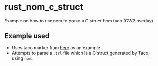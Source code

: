 # rust_nom_c_struct

Example on how to use nom to prase a C struct from taco (GW2 overlay)

## Example used

- Uses taco marker from [here](https://fast.farming-community.eu/open-world/solo-farming) as an example.
- Attempts to parse a `.trl` file which is a C struct generated by Taco, using `nom`.
